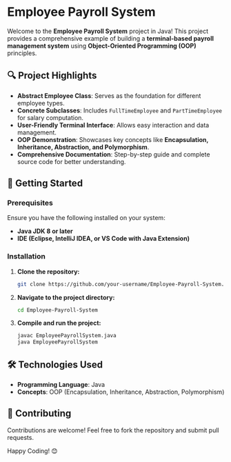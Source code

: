  # Employee Payroll System

Welcome to the **Employee Payroll System** project in Java! This project provides a comprehensive example of building a **terminal-based payroll management system** using **Object-Oriented Programming (OOP)** principles.

## 🔍 Project Highlights

- **Abstract Employee Class**: Serves as the foundation for different employee types.
- **Concrete Subclasses**: Includes `FullTimeEmployee` and `PartTimeEmployee` for salary computation.
- **User-Friendly Terminal Interface**: Allows easy interaction and data management.
- **OOP Demonstration**: Showcases key concepts like **Encapsulation, Inheritance, Abstraction, and Polymorphism**.
- **Comprehensive Documentation**: Step-by-step guide and complete source code for better understanding.

## 🚀 Getting Started

### Prerequisites

Ensure you have the following installed on your system:

- **Java JDK 8 or later**
- **IDE (Eclipse, IntelliJ IDEA, or VS Code with Java Extension)**

### Installation

1. **Clone the repository:**
   ```bash
   git clone https://github.com/your-username/Employee-Payroll-System.git
   ```
2. **Navigate to the project directory:**
   ```bash
   cd Employee-Payroll-System
   ```
3. **Compile and run the project:**
   ```bash
   javac EmployeePayrollSystem.java
   java EmployeePayrollSystem
   ```

## 🛠 Technologies Used

- **Programming Language**: Java
- **Concepts**: OOP (Encapsulation, Inheritance, Abstraction, Polymorphism)

## 🌟 Contributing

Contributions are welcome! Feel free to fork the repository and submit pull requests.

Happy Coding! 😊
